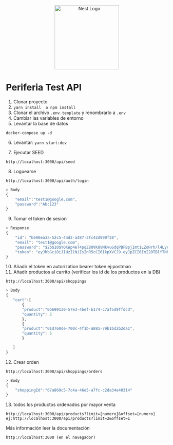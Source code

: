 <p align="center">
  <a href="http://nestjs.com/" target="blank"><img src="https://nestjs.com/img/logo-small.svg" width="200" alt="Nest Logo" /></a>
</p>


# Periferia Test API

1. Clonar proyecto
2. ```yarn install  o npm install```
3. Clonar el archivo ```.env.template``` y renombrarlo a ```.env```
4. Cambiar las variables de entorno
5. Levantar la base de datos
```
docker-compose up -d
```

6. Levantar: ```yarn start:dev```

7. Ejecutar SEED 
```
http://localhost:3000/api/seed
```

8. Loguearse
```
http://localhost:3000/api/auth/login
```
```ts
> Body
{
    "email":"test1@google.com",
    "password":"Abc123"
}
```

9. Tomar el token de sesion
```ts
> Response
{
    "id": "b690ea3a-52c5-44d2-a487-3fc42d990f28",
    "email": "test1@google.com",
    "password": "$2b$10$YOKWp4eT4pqZ8OVK8VMkvuGdqPBFBpjImt1LZoHrh/l4Lye/lBAVK",
    "token": "eyJhbGciOiJIUzI1NiIsInR5cCI6IkpXVCJ9.eyJpZCI6ImI2OTBlYTNhLTUyYzUtNDRkMi1hNDg3LTNmYzQyZDk5MGYyOCIsImlhdCI6MTY3MzU4MTA4NiwiZXhwIjoxNjczNTg4Mjg2fQ.iT7EpTFqNFhaCWd6qeIoF7Iev600lzSR8WHa2ejeI_M"
}
```
10. Añadir el token en autorization bearer token ej:postman
11. Añadir productos al carrito (verificar los id de los productos en la DB)
```
http://localhost:3000/api/shoppings
```
```ts
> Body
{
   "cart":[
       {
       "product":"0b699130-57e3-4bef-b174-c7af5d9ffdcd",
       "quantity": 2
       }, 
       {
       "product":"01d760de-700c-4f1b-a881-79b1bd2b2da1",
       "quantity": 5
       }

   ] 
}
```
12. Crear orden
```
http://localhost:3000/api/shoppings/orders
```
```ts
> Body
{
    "shoppingId":"67a869c5-7c4a-46e5-a7fc-c2da34e40314"
}
```
13. todos los productos ordenados por mayor venta
```
http://localhost:3000/api/products?limit=[numero]&offset=[numero] ej:http://localhost:3000/api/products?limit=2&offset=1
```

Más información leer la documentación
```
http://localhost:3000 (en el navegador)
```
